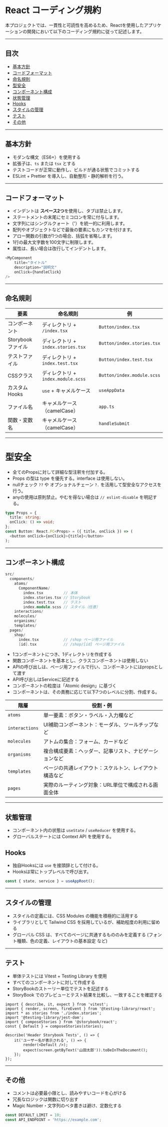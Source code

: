 # React コーディング規約

本プロジェクトでは、一貫性と可読性を高めるため、Reactを使用したアプリケーションの開発において以下のコーディング規約に従って記述します。

---

## 目次

- [基本方針](#基本方針)
- [コードフォーマット](#コードフォーマット)
- [命名規則](#命名規則)
- [型安全](#型安全)
- [コンポーネント構成](#コンポーネント構成)
- [状態管理](#状態管理)
- [Hooks](#Hooks)
- [スタイルの管理](#スタイルの管理)
- [テスト](#テスト)
- [その他](#その他)

---

## 基本方針

- モダンな構文（ES6+）を使用する
- 拡張子は、`ts` または `tsx` とする
- テストコードが正常に動作し、ビルドが通る状態でコミットする
- ESLint + Prettier を導入し、自動整形・静的解析を行う。

---

## コードフォーマット

- インデントは **スペース2つ**を使用し、タブは禁止します。
- ステートメントの末尾にセミコロンを常に付与します。
- 文字列にはシングルクォート（'）を統一的に利用します。
- 配列やオブジェクトなどで最後の要素にもカンマを付けます。
- アロー関数の引数が1つの場合、括弧を省略します。
- 1行の最大文字数を100文字に制限します。
- 属性は、長い場合は改行してインデントします。

```typescript jsx
<MyComponent
    title="タイトル"
    description="説明文"
    onClick={handleClick}
/>
```
 
---

## 命名規則

| 要素             | 命名規則                                    | 例                         |
| -------------- |-----------------------------------------|---------------------------|
| コンポーネント        | ディレクトリ + `/index.tsx` | `Button/index.tsx`        |
| Storybook ファイル | ディレクトリ + `index.stories.tsx`            | `Button/index.stories.tsx` |
| テストファイル        | ディレクトリ + `index.test.tsx`               | `Button/index.test.tsx`   |
| CSSクラス         | ディレクトリ + `index.module.scss`                    | `Button/index.module.scss` |
| カスタム Hooks     | `use` + キャメルケース                         | `useAppData`              |
| ファイル名          | キャメルケース（camelCase）                     | `app.ts`                  |
| 関数・変数名         | キャメルケース（camelCase）                      | `handleSubmit`            |


---

# 型安全

- 全てのPropsに対して詳細な型注釈を付加する。
- Props の型は type を優先する。interface は使用しない。
- nullチェック `??` や オプショナルチェーン `?.` を活用して型安全なアクセスを行う。
- anyの使用は原則禁止。やむを得ない場合は `// eslint-disable` を明記する。

```typescript
type Props = {
  title: string;
  onClick: () => void;
};
const Button: React.FC<Props> = ({ title, onClick }) => (
  <button onClick={onClick}>{title}</button>
);
```

---

## コンポーネント構成

```cpp
src/
  components/
    atoms/
      ComponentName/
        index.tsx         // 本体
        index.stories.tsx // Storybook
        index.test.tsx    // テスト
        index.module.scss // スタイル（任意）
    interactions/
    molecules/
    organisms/
    templates/
  pages/
    shop/
      index.tsx           // /shop ページ用ファイル
      [id].tsx            // /shop/[id] ページ用ファイル
```

- 1コンポーネントにつき、1ディレクトリを作成する
- 関数コンポーネントを基本とし、クラスコンポーネントは使用しない
- APIの呼び出しは、ページ用ファイルで行い、コンポーネントにはpropsとして渡す
- API呼び出しはServiceに記述する
- コンポーネントの粒度は「Atomic design」に基づく
- コンポーネントは、その責務に応じて以下7つのレベルに分割、作成する。

| 階層             | 役割・例                        |
| -------------- | --------------------------- |
| `atoms`        | 単一要素：ボタン・ラベル・入力欄など          |
| `interactions` | UI補助コンポーネント：モーダル、ツールチップなど   |
| `molecules`    | アトムの集合：フォーム、カードなど           |
| `organisms`    | 複合構成要素：ヘッダー、記事リスト、ナビゲーションなど |
| `templates`    | ページの共通レイアウト：スケルトン、レイアウト構造など |
| `pages`        | 実際のルーティング対象：URL単位で構成される画面全体 |


---

## 状態管理

- コンポーネント内の状態は `useState` / `useReducer` を使用する。
- グローバルステートには Context API を使用する。

## Hooks

- 独自Hooksには `use` を接頭辞として付ける。
- Hooksは常にトップレベルで呼び出す。

```typescript
const { state, service } = useAppRoot();
```

---

## スタイルの管理

- スタイルの定義には、CSS Modules の機能を積極的に活用する
- ライブラリとして Tailwind CSS を採用しているが、補助程度の利用に留める
- グローバル CSS は、すべてのページに共通するもののみを定義する (フォント種類、色の定義、レイアウトの基本設定 など)

---

## テスト

- 単体テストには Vitest + Testing Library を使用
- すべてのコンポーネントに対して作成する
- StoryBookのストーリー単位でテストを記述する
- StoryBook でのプレビューとテスト結果を比較し、一致することを確認する

```tsx
import { describe, it, expect } from 'vitest';
import { render, screen, fireEvent } from '@testing-library/react';
import * as stories from './index.stories';
import '@testing-library/jest-dom';
import { composeStories } from '@storybook/react';
const { Default } = composeStories(stories);

describe('Header Storybook Tests', () => {
    it('ユーザー名が表示される', () => {
        render(<Default />);
        expect(screen.getByText('山田太郎')).toBeInTheDocument();
    });
});
```

---

## その他

- コメントは必要最小限とし、読みやすいコードを心がける
- 冗長なロジックは関数に切り出す
- Magic Number・文字列のベタ書きは避け、定数化する

```javascript
const DEFAULT_LIMIT = 10;
const API_ENDPOINT = 'https://example.com';
```

